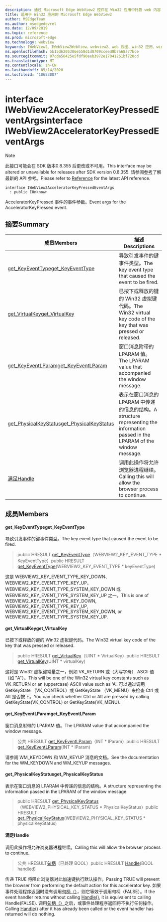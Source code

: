 ```yaml
---
description: 通过 Microsoft Edge WebView2 控件在 Win32 应用中托管 web 内容
title: 适用于 Win32 应用的 Microsoft Edge WebView2
author: MSEdgeTeam
ms.author: msedgedevrel
ms.date: 12/09/2019
ms.topic: reference
ms.prod: microsoft-edge
ms.technology: webview
keywords: IWebView2、IWebView2WebView、webview2、web 视图、win32 应用、win32、edge
ms.openlocfilehash: 5b15d6205306e558d1d8709cceed8b7a68a77bce
ms.sourcegitcommit: 07cda56425e5fdf90eeb3972e17041261bf720cd
ms.translationtype: MT
ms.contentlocale: zh-CN
ms.lasthandoff: 05/14/2020
ms.locfileid: "10653007"
---
```

# <span data-ttu-id="b4286-104">interface IWebView2AcceleratorKeyPressedEventArgs</span><span class="sxs-lookup"><span data-stu-id="b4286-104">interface IWebView2AcceleratorKeyPressedEventArgs</span></span> 

> [!NOTE]
> <span data-ttu-id="b4286-105">此接口可能会在 SDK 版本0.8.355 后更改或不可用。</span><span class="sxs-lookup"><span data-stu-id="b4286-105">This interface may be altered or unavailable for releases after SDK version 0.8.355.</span></span> <span data-ttu-id="b4286-106">请参阅[参考](../../../webview2-api-reference.md)了解最新的 API 参考。</span><span class="sxs-lookup"><span data-stu-id="b4286-106">Please refer to [Reference](../../../webview2-api-reference.md) for the latest API reference.</span></span>

```
interface IWebView2AcceleratorKeyPressedEventArgs
  : public IUnknown
```

<span data-ttu-id="b4286-107">AcceleratorKeyPressed 事件的事件参数。</span><span class="sxs-lookup"><span data-stu-id="b4286-107">Event args for the AcceleratorKeyPressed event.</span></span>

## <span data-ttu-id="b4286-108">摘要</span><span class="sxs-lookup"><span data-stu-id="b4286-108">Summary</span></span>

 <span data-ttu-id="b4286-109">成员</span><span class="sxs-lookup"><span data-stu-id="b4286-109">Members</span></span>                        | <span data-ttu-id="b4286-110">描述</span><span class="sxs-lookup"><span data-stu-id="b4286-110">Descriptions</span></span>
--------------------------------|---------------------------------------------
[<span data-ttu-id="b4286-111">get_KeyEventType</span><span class="sxs-lookup"><span data-stu-id="b4286-111">get_KeyEventType</span></span>](#get_keyeventtype) | <span data-ttu-id="b4286-112">导致引发事件的键事件类型。</span><span class="sxs-lookup"><span data-stu-id="b4286-112">The key event type that caused the event to be fired.</span></span>
[<span data-ttu-id="b4286-113">get_VirtualKey</span><span class="sxs-lookup"><span data-stu-id="b4286-113">get_VirtualKey</span></span>](#get_virtualkey) | <span data-ttu-id="b4286-114">已按下或释放的键的 Win32 虚拟键代码。</span><span class="sxs-lookup"><span data-stu-id="b4286-114">The Win32 virtual key code of the key that was pressed or released.</span></span>
[<span data-ttu-id="b4286-115">get_KeyEventLParam</span><span class="sxs-lookup"><span data-stu-id="b4286-115">get_KeyEventLParam</span></span>](#get_keyeventlparam) | <span data-ttu-id="b4286-116">窗口消息附带的 LPARAM 值。</span><span class="sxs-lookup"><span data-stu-id="b4286-116">The LPARAM value that accompanied the window message.</span></span>
[<span data-ttu-id="b4286-117">get_PhysicalKeyStatus</span><span class="sxs-lookup"><span data-stu-id="b4286-117">get_PhysicalKeyStatus</span></span>](#get_physicalkeystatus) | <span data-ttu-id="b4286-118">表示在窗口消息的 LPARAM 中传递的信息的结构。</span><span class="sxs-lookup"><span data-stu-id="b4286-118">A structure representing the information passed in the LPARAM of the window message.</span></span>
[<span data-ttu-id="b4286-119">满足</span><span class="sxs-lookup"><span data-stu-id="b4286-119">Handle</span></span>](#handle) | <span data-ttu-id="b4286-120">调用此操作将允许浏览器进程继续。</span><span class="sxs-lookup"><span data-stu-id="b4286-120">Calling this will allow the browser process to continue.</span></span>

## <span data-ttu-id="b4286-121">成员</span><span class="sxs-lookup"><span data-stu-id="b4286-121">Members</span></span>

#### <span data-ttu-id="b4286-122">get_KeyEventType</span><span class="sxs-lookup"><span data-stu-id="b4286-122">get_KeyEventType</span></span> 

<span data-ttu-id="b4286-123">导致引发事件的键事件类型。</span><span class="sxs-lookup"><span data-stu-id="b4286-123">The key event type that caused the event to be fired.</span></span>

> <span data-ttu-id="b4286-124">public HRESULT [get_KeyEventType](#get_keyeventtype)（WEBVIEW2_KEY_EVENT_TYPE \* KeyEventType）</span><span class="sxs-lookup"><span data-stu-id="b4286-124">public HRESULT [get_KeyEventType](#get_keyeventtype)(WEBVIEW2_KEY_EVENT_TYPE \* keyEventType)</span></span>

<span data-ttu-id="b4286-125">这是 WEBVIEW2_KEY_EVENT_TYPE_KEY_DOWN、WEBVIEW2_KEY_EVENT_TYPE_KEY_UP、WEBVIEW2_KEY_EVENT_TYPE_SYSTEM_KEY_DOWN 或 WEBVIEW2_KEY_EVENT_TYPE_SYSTEM_KEY_UP 之一。</span><span class="sxs-lookup"><span data-stu-id="b4286-125">This is one of WEBVIEW2_KEY_EVENT_TYPE_KEY_DOWN, WEBVIEW2_KEY_EVENT_TYPE_KEY_UP, WEBVIEW2_KEY_EVENT_TYPE_SYSTEM_KEY_DOWN, or WEBVIEW2_KEY_EVENT_TYPE_SYSTEM_KEY_UP.</span></span>

#### <span data-ttu-id="b4286-126">get_VirtualKey</span><span class="sxs-lookup"><span data-stu-id="b4286-126">get_VirtualKey</span></span> 

<span data-ttu-id="b4286-127">已按下或释放的键的 Win32 虚拟键代码。</span><span class="sxs-lookup"><span data-stu-id="b4286-127">The Win32 virtual key code of the key that was pressed or released.</span></span>

> <span data-ttu-id="b4286-128">public HRESULT [get_VirtualKey](#get_virtualkey)（UINT \* VirtualKey）</span><span class="sxs-lookup"><span data-stu-id="b4286-128">public HRESULT [get_VirtualKey](#get_virtualkey)(UINT \* virtualKey)</span></span>

<span data-ttu-id="b4286-129">这将是 Win32 虚拟键常量之一，例如 VK_RETURN 或（大写字母） ASCII 值（如 "A"）。</span><span class="sxs-lookup"><span data-stu-id="b4286-129">This will be one of the Win32 virtual key constants such as VK_RETURN or an (uppercase) ASCII value such as 'A'.</span></span> <span data-ttu-id="b4286-130">可以通过调用 GetKeyState （VK_CONTROL）或 GetKeyState （VK_MENU）来检查 Ctrl 或 Alt 是否按下。</span><span class="sxs-lookup"><span data-stu-id="b4286-130">You can check whether Ctrl or Alt are pressed by calling GetKeyState(VK_CONTROL) or GetKeyState(VK_MENU).</span></span>

#### <span data-ttu-id="b4286-131">get_KeyEventLParam</span><span class="sxs-lookup"><span data-stu-id="b4286-131">get_KeyEventLParam</span></span> 

<span data-ttu-id="b4286-132">窗口消息附带的 LPARAM 值。</span><span class="sxs-lookup"><span data-stu-id="b4286-132">The LPARAM value that accompanied the window message.</span></span>

> <span data-ttu-id="b4286-133">公共 HRESULT [get_KeyEventLParam](#get_keyeventlparam)（INT \* lParam）</span><span class="sxs-lookup"><span data-stu-id="b4286-133">public HRESULT [get_KeyEventLParam](#get_keyeventlparam)(INT \* lParam)</span></span>

<span data-ttu-id="b4286-134">请参阅 WM_KEYDOWN 和 WM_KEYUP 消息的文档。</span><span class="sxs-lookup"><span data-stu-id="b4286-134">See the documentation for the WM_KEYDOWN and WM_KEYUP messages.</span></span>

#### <span data-ttu-id="b4286-135">get_PhysicalKeyStatus</span><span class="sxs-lookup"><span data-stu-id="b4286-135">get_PhysicalKeyStatus</span></span> 

<span data-ttu-id="b4286-136">表示在窗口消息的 LPARAM 中传递的信息的结构。</span><span class="sxs-lookup"><span data-stu-id="b4286-136">A structure representing the information passed in the LPARAM of the window message.</span></span>

> <span data-ttu-id="b4286-137">public HRESULT [get_PhysicalKeyStatus](#get_physicalkeystatus)（WEBVIEW2_PHYSICAL_KEY_STATUS \* PhysicalKeyStatus）</span><span class="sxs-lookup"><span data-stu-id="b4286-137">public HRESULT [get_PhysicalKeyStatus](#get_physicalkeystatus)(WEBVIEW2_PHYSICAL_KEY_STATUS \* physicalKeyStatus)</span></span>

#### <span data-ttu-id="b4286-138">满足</span><span class="sxs-lookup"><span data-stu-id="b4286-138">Handle</span></span> 

<span data-ttu-id="b4286-139">调用此操作将允许浏览器进程继续。</span><span class="sxs-lookup"><span data-stu-id="b4286-139">Calling this will allow the browser process to continue.</span></span>

> <span data-ttu-id="b4286-140">公共 HRESULT[句柄](#handle)（已处理 BOOL）</span><span class="sxs-lookup"><span data-stu-id="b4286-140">public HRESULT [Handle](#handle)(BOOL handled)</span></span>

<span data-ttu-id="b4286-141">传递 TRUE 将阻止浏览器对此加速键执行默认操作。</span><span class="sxs-lookup"><span data-stu-id="b4286-141">Passing TRUE will prevent the browser from performing the default action for this accelerator key.</span></span> <span data-ttu-id="b4286-142">如果事件处理程序返回时没有调用[句柄（）](#handle)，则它等效于调用句柄（FALSE）。</span><span class="sxs-lookup"><span data-stu-id="b4286-142">If the event handler returns without calling [Handle()](#handle), it is equivalent to calling Handle(FALSE).</span></span> <span data-ttu-id="b4286-143">调用[句柄（）](#handle)之后，或事件处理程序返回将不执行任何操作。</span><span class="sxs-lookup"><span data-stu-id="b4286-143">Calling [Handle()](#handle) after it has already been called or the event handler has returned will do nothing.</span></span>

